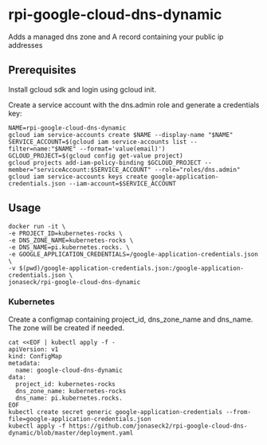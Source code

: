 # rpi-google-cloud-dns-dynamic

Adds a managed dns zone and A record containing your public ip addresses

## Prerequisites

Install gcloud sdk and login using gcloud init.

Create a service account with the dns.admin role and generate a credentials key:
```
NAME=rpi-google-cloud-dns-dynamic
gcloud iam service-accounts create $NAME --display-name "$NAME"
SERVICE_ACCOUNT=$(gcloud iam service-accounts list --filter=name:"$NAME" --format='value(email)')
GCLOUD_PROJECT=$(gcloud config get-value project)
gcloud projects add-iam-policy-binding $GCLOUD_PROJECT --member="serviceAccount:$SERVICE_ACCOUNT" --role="roles/dns.admin"
gcloud iam service-accounts keys create google-application-credentials.json --iam-account=$SERVICE_ACCOUNT
```

## Usage
```
docker run -it \
-e PROJECT_ID=kubernetes-rocks \
-e DNS_ZONE_NAME=kubernetes-rocks \
-e DNS_NAME=pi.kubernetes.rocks. \
-e GOOGLE_APPLICATION_CREDENTIALS=/google-application-credentials.json \
-v $(pwd)/google-application-credentials.json:/google-application-credentials.json \
jonaseck/rpi-google-cloud-dns-dynamic
```

### Kubernetes

Create a configmap containing project_id, dns_zone_name and dns_name. The zone will be created if needed.
```
cat <<EOF | kubectl apply -f -
apiVersion: v1
kind: ConfigMap
metadata:
  name: google-cloud-dns-dynamic
data:
  project_id: kubernetes-rocks
  dns_zone_name: kubernetes-rocks
  dns_name: pi.kubernetes.rocks.
EOF
kubectl create secret generic google-application-credentials --from-file=google-application-credentials.json
kubectl apply -f https://github.com/jonaseck2/rpi-google-cloud-dns-dynamic/blob/master/deployment.yaml
```
